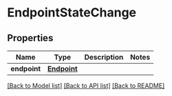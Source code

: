 # EndpointStateChange

## Properties
Name | Type | Description | Notes
------------ | ------------- | ------------- | -------------
**endpoint** | [**Endpoint**](Endpoint.md) |  |

[[Back to Model list]](../README.md#documentation-for-models) [[Back to API list]](../README.md#documentation-for-api-endpoints) [[Back to README]](../README.md)
